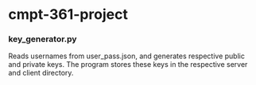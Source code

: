 # cmpt-361-project

### **key_generator.py**
Reads usernames from user_pass.json, and generates respective public and private keys. The program stores these keys in the respective server and client directory.